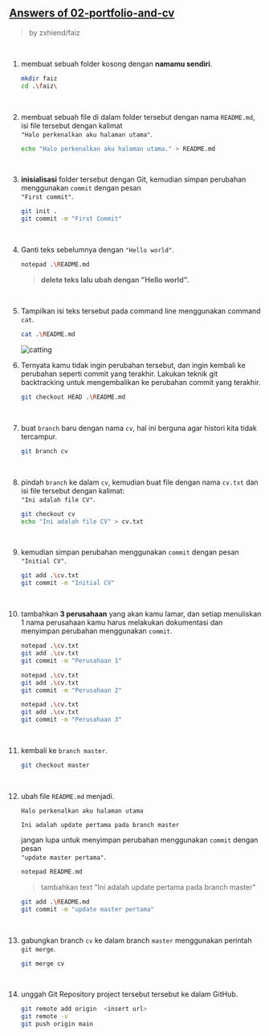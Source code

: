 ## [Answers of 02-portfolio-and-cv](https://github.com/impactbyte/full-stack-web-assignments/blob/master/04-Git-and-Github/02-portfolio-and-cv/README.md)
>by zxhiend/faiz
<br>

1. membuat sebuah folder kosong dengan **namamu sendiri**.
    ```bash
    mkdir faiz
    cd .\faiz\
    ```
    <br>

2. membuat sebuah file di dalam folder tersebut dengan nama `README.md`, isi file tersebut dengan kalimat<br>`"Halo perkenalkan aku halaman utama"`. 
    ```bash
    echo "Halo perkenalkan aku halaman utama." > README.md
    ```
    <br>

3. **inisialisasi** folder tersebut dengan Git, kemudian simpan perubahan menggunakan `commit` dengan pesan<br>`"First commit"`. 
    ```bash
    git init .
    git commit -m "First Commit"
    ```
    <br>

4. Ganti teks sebelumnya dengan `"Hello world"`. 
    ```bash
    notepad .\README.md
    ```
    >**delete teks lalu ubah dengan "Hello world".**
    <br>

5. Tampilkan isi teks tersebut pada command line menggunakan command `cat`. 
    ```bash
    cat .\README.md
    ```
    ![catting](https://user-images.githubusercontent.com/67363618/175885098-9fd23826-ef8f-4eb0-b6dd-fe34465b402e.jpg)
    <br>

6. Ternyata kamu tidak ingin perubahan tersebut, dan ingin kembali ke perubahan seperti commit yang terakhir. Lakukan teknik git backtracking untuk mengembalikan ke perubahan commit yang terakhir. 
    ```bash
    git checkout HEAD .\README.md
    ```
    <br>

7. buat `branch` baru dengan nama `cv`, hal ini berguna agar histori kita tidak tercampur. 
    ```bash
    git branch cv
    ```
    <br>

8. pindah `branch` ke dalam `cv`, kemudian buat file dengan nama `cv.txt` dan isi file tersebut dengan kalimat:<br>`"Ini adalah file CV"`. 
    ```bash
    git checkout cv
    echo "Ini adalah file CV" > cv.txt
    ```
    <br>

9. kemudian simpan perubahan menggunakan `commit` dengan pesan<br>`"Initial CV"`. 
    ```bash
    git add .\cv.txt
    git commit -m "Initial CV"
    ```
    <br>

10. tambahkan **3 perusahaan** yang akan kamu lamar, dan setiap menuliskan 1 nama perusahaan kamu harus melakukan dokumentasi dan menyimpan perubahan menggunakan `commit`.
    ```bash
    notepad .\cv.txt
    git add .\cv.txt
    git commit -m "Perusahaan 1"
    
    notepad .\cv.txt
    git add .\cv.txt
    git commit -m "Perusahaan 2"
    
    notepad .\cv.txt
    git add .\cv.txt
    git commit -m "Perusahaan 3"
    ```
<br>

11. kembali ke `branch master`.
    ```bash
    git checkout master
    ```
    <br>

12. ubah file `README.md` menjadi.
    ```
    Halo perkenalkan aku halaman utama

    Ini adalah update pertama pada branch master
    ```
    jangan lupa untuk menyimpan perubahan menggunakan `commit` dengan pesan<br>`"update master pertama"`.
    ```bash
    notepad README.md
    ```
    >tambahkan text "Ini adalah update pertama pada branch master"
    ```bash
    git add .\README.md
    git commit -m "update master pertama"
    ```
    <br>

13. gabungkan branch `cv` ke dalam branch `master` menggunakan perintah `git merge`.
    ```bash
    git merge cv
    ```
    <br>

14. unggah Git Repository project tersebut tersebut ke dalam GitHub.
    ```bash
    git remote add origin  <insert url>
    git remote -v
    git push origin main
    ```

